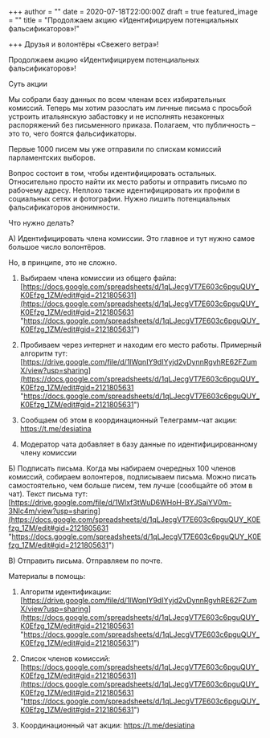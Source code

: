 +++
author = ""
date = 2020-07-18T22:00:00Z
draft = true
featured_image = ""
title = "Продолжаем акцию «Идентифицируем потенциальных фальсификаторов»!"

+++
Друзья и волонтёры «Свежего ветра»!

Продолжаем акцию «Идентифицируем потенциальных фальсификаторов»!

Суть акции

Мы собрали базу данных по всем членам всех избирательных комиссий. Теперь мы хотим разослать им личные письма с просьбой устроить итальянскую забастовку и не исполнять незаконных распоряжений без письменного приказа. Полагаем, что публичность – это то, чего боятся фальсификаторы.

Первые 1000 писем мы уже отправили по спискам комиссий парламентских выборов.

Вопрос состоит в том, чтобы идентифицировать остальных. Относительно просто найти их место работы и отправить письмо по рабочему адресу. Неплохо также идентифицировать их профили в социальных сетях и фотографии. Нужно лишить потенциальных фальсификаторов анонимности. 

Что нужно делать?

А) Идентифицировать члена комиссии. Это главное и тут нужно самое большое число волонтёров.

Но, в принципе, это не сложно. 

1) Выбираем члена комиссии из общего файла: [https://docs.google.com/spreadsheets/d/1qLJecgVT7E603c6pguQUY_K0Efzg_1ZM/edit#gid=2121805631](https://docs.google.com/spreadsheets/d/1qLJecgVT7E603c6pguQUY_K0Efzg_1ZM/edit#gid=2121805631 "https://docs.google.com/spreadsheets/d/1qLJecgVT7E603c6pguQUY_K0Efzg_1ZM/edit#gid=2121805631")

2) Пробиваем через интернет и находим его место работы. Примерный алгоритм тут: [https://drive.google.com/file/d/1lWqnIY9dIYyjd2vDynnRgvhRE62FZumX/view?usp=sharing](https://docs.google.com/spreadsheets/d/1qLJecgVT7E603c6pguQUY_K0Efzg_1ZM/edit#gid=2121805631 "https://docs.google.com/spreadsheets/d/1qLJecgVT7E603c6pguQUY_K0Efzg_1ZM/edit#gid=2121805631")

3) Сообщаем об этом в координационный Телеграмм-чат акции: https://t.me/desiatina

4) Модератор чата добавляет в базу данные по идентифицированному члену комиссии

Б) Подписать письма. Когда мы набираем очередных 100 членов комиссий, собираем волонтеров, подписываем письма. Можно писать самостоятельно, чем больше писем, тем лучше (сообщайте об этом в чат). Текст письма тут: [https://drive.google.com/file/d/1Wlxf3tWuD6WHoH-BYJSaiYV0m-3NIc4m/view?usp=sharing](https://docs.google.com/spreadsheets/d/1qLJecgVT7E603c6pguQUY_K0Efzg_1ZM/edit#gid=2121805631 "https://docs.google.com/spreadsheets/d/1qLJecgVT7E603c6pguQUY_K0Efzg_1ZM/edit#gid=2121805631")

В) Отправить письма. Отправляем по почте.

Материалы в помощь:

1) Алгоритм идентификации: [https://drive.google.com/file/d/1lWqnIY9dIYyjd2vDynnRgvhRE62FZumX/view?usp=sharing](https://docs.google.com/spreadsheets/d/1qLJecgVT7E603c6pguQUY_K0Efzg_1ZM/edit#gid=2121805631 "https://docs.google.com/spreadsheets/d/1qLJecgVT7E603c6pguQUY_K0Efzg_1ZM/edit#gid=2121805631") 

2) Список членов комиссий: [https://docs.google.com/spreadsheets/d/1qLJecgVT7E603c6pguQUY_K0Efzg_1ZM/edit#gid=2121805631](https://docs.google.com/spreadsheets/d/1qLJecgVT7E603c6pguQUY_K0Efzg_1ZM/edit#gid=2121805631 "https://docs.google.com/spreadsheets/d/1qLJecgVT7E603c6pguQUY_K0Efzg_1ZM/edit#gid=2121805631")

3) Координационный чат акции: https://t.me/desiatina
